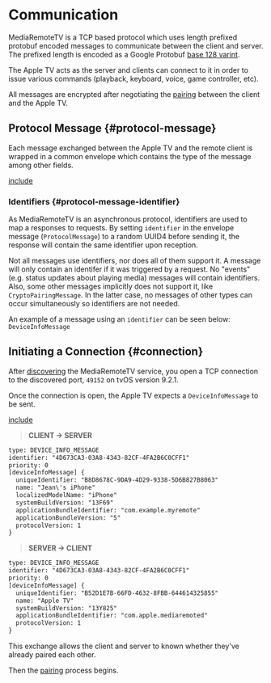 # Communication

MediaRemoteTV is a TCP based protocol which uses length prefixed protobuf encoded messages to communicate between the client and server. The prefixed length is encoded as a Google Protobuf [base 128 varint](https://developers.google.com/protocol-buffers/docs/encoding#varints).

The Apple TV acts as the server and clients can connect to it in order to issue various commands (playback, keyboard, voice, game controller, etc).

All messages are encrypted after negotiating the [pairing](../pairing/README.md) between the client and the Apple TV.

## Protocol Message {#protocol-message}

Each message exchanged between the Apple TV and the remote client is wrapped in a common envelope which contains the type of the message among other fields.

[include](../protobuf/ProtocolMessage.proto)

### Identifiers {#protocol-message-identifier}

As MediaRemoteTV is an asynchronous protocol, identifiers are used to map a responses to requests. By setting `identifier` in the envelope message (`ProtocolMessage`) to a random UUID4 before sending it, the response will contain the same identifier upon reception.

Not all messages use identifiers, nor does all of them support it. A message will only contain an identifer if it was triggered by a request. No "events" (e.g. status updates about playing media) messages will contain identifiers. Also, some other messages implicitly does not support it, like `CryptoPairingMessage`. In the latter case, no messages of other types can occur simultaneously so identifiers are not needed.

An example of a message using an `identifier` can be seen below: `DeviceInfoMessage`

## Initiating a Connection {#connection}

After [discovering](../discovery/README.md) the MediaRemoteTV service, you open a TCP connection to the discovered port, `49152` on tvOS version 9.2.1.

Once the connection is open, the Apple TV expects a `DeviceInfoMessage` to be sent.

[include](../protobuf/DeviceInfoMessage.proto)

> **CLIENT -> SERVER**
```txt
type: DEVICE_INFO_MESSAGE
identifier: "4D673CA3-03A8-4343-82CF-4FA2B6C0CFF1"
priority: 0
[deviceInfoMessage] {
  uniqueIdentifier: "B8D8678C-9DA9-4D29-9338-5D6B827B8063"
  name: "Jean\'s iPhone"
  localizedModelName: "iPhone"
  systemBuildVersion: "13F69"
  applicationBundleIdentifier: "com.example.myremote"
  applicationBundleVersion: "5"
  protocolVersion: 1
}
```

> **SERVER -> CLIENT**
```txt
type: DEVICE_INFO_MESSAGE
identifier: "4D673CA3-03A8-4343-82CF-4FA2B6C0CFF1"
priority: 0
[deviceInfoMessage] {
  uniqueIdentifier: "B52D1E7B-66FD-4632-8FBB-644614325855"
  name: "Apple TV"
  systemBuildVersion: "13Y825"
  applicationBundleIdentifier: "com.apple.mediaremoted"
  protocolVersion: 1
}
```

This exchange allows the client and server to known whether they've already paired each other.

Then the [pairing](../pairing/README.md) process begins.


